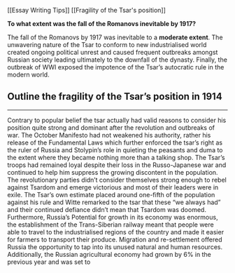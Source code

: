 [[Essay Writing Tips]]
[[Fragility  of the Tsar's position]]

**To what extent was the fall of the Romanovs inevitable by 1917?**

The fall of the Romanovs by 1917 was inevitable to a **moderate extent**. The unwavering nature of the Tsar to conform to new industrialised world created ongoing political unrest and caused frequent outbreaks amongst Russian society leading ultimately to the downfall of the dynasty. Finally, the outbreak of WWI exposed the impotence of the Tsar’s autocratic rule in the modern world. 

## Outline the fragility of the Tsar’s position in 1914

---

Contrary to popular belief the tsar actually had valid  reasons to consider his position quite strong and dominant after the revolution and outbreaks of war. The October Manifesto had not weakened his authority, rather his release of the Fundamental Laws which further enforced the tsar’s right as the ruler of Russia and Stolypin’s role in quieting the peasants and duma to the extent where they became nothing more than a talking shop. The Tsar’s troops had remained loyal despite their loss in the Russo-Japanese war and continued to help him suppress the growing discontent in the population. The revolutionary parties didn’t consider themselves strong enough to rebel against Tsardom and emerge victorious and most of their leaders were in exile. The Tsar’s own estimate placed around one-fifth of the population against his rule and Witte remarked to the tsar that these “we always had” and their continued defiance didn’t mean that Tsardom was doomed. Furthermore, Russia’s Potential for growth in its economy was enormous, the establishment of the Trans-Siberian railway meant that people were able to travel to the industrialised regions of the country and made it easier for farmers to transport their produce. Migration and re-settlement offered Russia the opportunity to tap into its unused natural and human resources. Additionally, the Russian agricultural economy had grown by 6% in the previous year and was set to